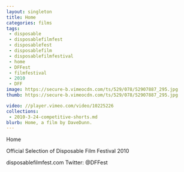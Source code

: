 ```yaml
---
layout: singleton
title: Home
categories: films
tags:
 - disposable
 - disposablefilmfest
 - disposablefest
 - disposablefilm
 - disposablefilmfestival
 - home
 - DFFest
 - filmfestival
 - 2010
 - DFF
image: https://secure-b.vimeocdn.com/ts/529/078/52907887_295.jpg
thumb: https://secure-b.vimeocdn.com/ts/529/078/52907887_295.jpg

video: //player.vimeo.com/video/10225226
collections:
 - 2010-3-24-competitive-shorts.md
blurb: Home, a film by DaveDunn.
---
```


Home

Official Selection of Disposable Film Festival 2010

disposablefilmfest.com
Twitter: @DFFest